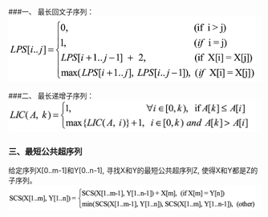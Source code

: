 ###一、 最长回文子序列：
![lps.png](images/lps.png)

###二、 最长递增子序列：
![longest_increasing_subsequence.png](images/longest_increasing_subsequence.png)

### 三、最短公共超序列
给定序列X[0..m-1]和Y[0..n-1], 寻找X和Y的最短公共超序列Z, 使得X和Y都是Z的子序列。
![shortest_common_supersequence.png](images/shortest_common_supersequence.png)